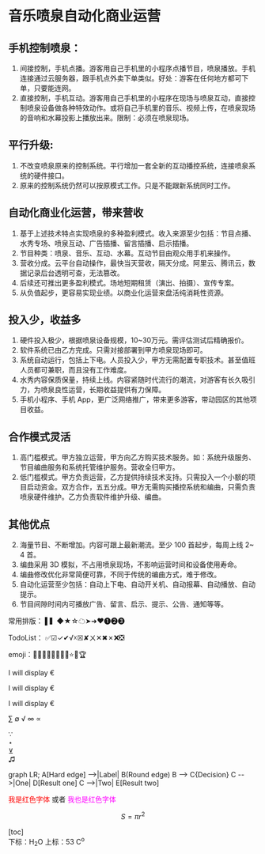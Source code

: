 # 音乐喷泉自动化商业运营

## 手机控制喷泉：

1. 间接控制，手机点播。游客用自己手机里的小程序点播节目，喷泉播放。手机连接通过云服务器，跟手机点外卖下单类似。好处：游客在任何地方都可下单，只要能连网。
2. 直接控制，手机互动。游客用自己手机里的小程序在现场与喷泉互动，直接控制喷泉设备做各种特效动作。或将自己手机里的音乐、视频上传，在喷泉现场的音响和水幕投影上播放出来。限制：必须在喷泉现场。

## 平行升级:
1. 不改变喷泉原来的控制系统。平行增加一套全新的互动播控系统，连接喷泉系统的硬件接口。
2. 原来的控制系统仍然可以按原模式工作。只是不能跟新系统同时工作。

## 自动化商业化运营，带来营收
1. 基于上述技术特点实现喷泉的多种盈利模式。收入来源至少包括：节目点播、水秀专场、喷泉互动、广告插播、留言插播、启示插播。
2. 节目种类：喷泉、音乐、互动、水幕。互动节目由观众用手机来操作。
3. 营收分成。云平台自动操作，最快当天营收，隔天分成。阿里云、腾讯云，数据记录后台透明可查，无法篡改。
4. 后续还可推出更多盈利模式。场地短期租赁（演出、拍摄）、宣传专案。
5. 从负值起步，更容易实现业绩。以商业化运营来盘活纯消耗性资源。

## 投入少，收益多

1. 硬件投入极少，根据喷泉设备规模，10~30万元。需评估测试后精确报价。
2. 软件系统已由乙方完成。只需对接部署到甲方喷泉现场即可。
3. 系统自动运行，包括上下电。人员投入少，甲方无需配置专职技术。甚至值班人员都可兼职，而且没有工作难度。
4. 水秀内容保质保量，持续上线。内容紧随时代流行的潮流，对游客有长久吸引力，为喷泉良性运营，长期收益提供有力保障。
5. 手机小程序、手机 App，更广泛网络推广，带来更多游客，带动园区的其他项目收益。

## 合作模式灵活

1. 高门槛模式。甲方独立运营，甲方向乙方购买技术服务。如：系统升级服务、节目编曲服务和系统托管维护服务。营收全归甲方。
2. 低门槛模式。甲方负责运营，乙方提供持续技术支持。只需投入一个小额的项目启动资金。双方合作，五五分成。甲方无需购买播控系统和编曲，只需负责喷泉硬件维护。乙方负责软件维护升级、编曲。

## 其他优点
2. 海量节目、不断增加。内容可跟上最新潮流。至少 100 首起步，每周上线 2~ 4 首。
3. 编曲采用 3D 模拟，不占用喷泉现场，不影响运营时间和设备使用寿命。
4. 编曲修改优化非常简便可靠，不同于传统的编曲方式，难于修改。
5. 自动化运营至少包括：自动上下电、自动开关机、自动报幕、自动播放、自动提示。
6. 节目间隙时间内可播放广告、留言、启示、提示、公告、通知等等。

[^1]:Markdown 是一种纯文本标记语言。
[^2]:HyperText Markup Language 超文本标记语言。
[^T]:Typora 官网 <https://typora.io/>

常用排版： ▌▍◆★☆☁➤➜❤➊➋➌

TodoList： ✅☑✓✔√☓☒✘ㄨ✕✖✗❌❎

emoji：🌹🍀🌙🍂🍃🌷💎🔥⭐🍄🏆

<p>I will display &euro;</p>
<p>I will display &#8364;</p>
<p>I will display &#x20AC;</p>

&sum; &empty; &radic; &infin; &prop; 

&#8757;   
&#8902;  
&#8891;  
&#9835;

graph LR;
A[Hard edge] -->|Label| B(Round edge)
B --> C{Decision}
C -->|One| D[Result one]
C -->|Two| E[Result two]

<font color="red"> 我是红色字体 </font> 或者 <font color="#FF00FF"> 我也是红色字体 </font> 

$$
S=\pi r^2
$$

[Google]: http://google.com/

[toc]  
下标：H<sub>2</sub>O
上标：53 C<sup>o</sup>

